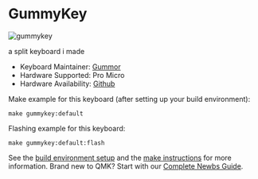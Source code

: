 # GummyKey

![gummykey](https://i.imgur.com/R6ffs2B.png)

a split keyboard i made

* Keyboard Maintainer: [Gummor](https://github.com/gumorr)
* Hardware Supported: Pro Micro
* Hardware Availability: [Github](https://github.com/gumorr/GummyKey)

Make example for this keyboard (after setting up your build environment):

    make gummykey:default

Flashing example for this keyboard:

	make gummykey:default:flash

See the [build environment setup](https://docs.qmk.fm/#/getting_started_build_tools) and the [make instructions](https://docs.qmk.fm/#/getting_started_make_guide) for more information.
Brand new to QMK? Start with our [Complete Newbs Guide](https://docs.qmk.fm/#/newbs).
